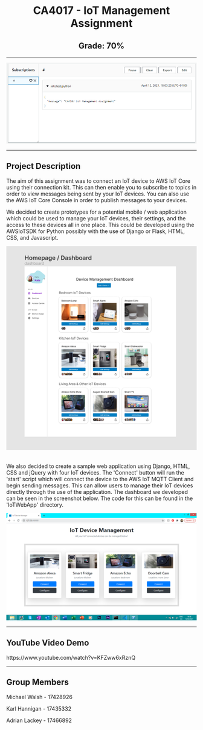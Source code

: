 <h1> <div align="center"> CA4017 - IoT Management Assignment </div> </h1>
<h2> <div align="center"> Grade: 70% </div> </h2>

<hr>
<div align="center"> <img src="readme-image.PNG"> </div>
<hr>

<h2> Project Description </h2>
<p> The aim of this assignment was to connect an IoT device to AWS IoT Core using their connection kit. This can then enable you to subscribe to topics in order to view messages being sent by your IoT devices. You can also use the AWS IoT Core Console in order to publish messages to your devices. </p>
  
<p> We decided to create prototypes for a potential mobile / web application which could be used to manage your IoT devices, their settings, and the access to these devices all in one place. This could be developed using the AWSIoTSDK for Python possibly with the use of Django or Flask, HTML, CSS, and Javascript. </p>
<div align="center"> <img src="prototype-design/1) Dashboard.PNG"> </div>
<br>

<p> We also decided to create a sample web application using Django, HTML, CSS and jQuery with four IoT devices. The 'Connect' button will run the 'start' script which will connect the device to the AWS IoT MQTT Client and begin sending messages. This can allow users to manage their IoT devices directly through the use of the application. The dashboard we developed can be seen in the screenshot below. The code for this can be found in the 'IoTWebApp' directory.  </p>
<div align="center"> <img src="webapp-screenshot.PNG"> </div>
<hr>

<h2> YouTube Video Demo </h2>
https://www.youtube.com/watch?v=KFZww6xRznQ
<hr>

<h2> Group Members </h2>
<p> Michael Walsh - 17428926 </p>
<p> Karl Hannigan - 17435332 </p>
<p> Adrian Lackey - 17466892 </p>
